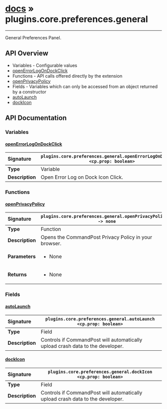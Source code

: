 # [docs](index.md) » plugins.core.preferences.general
---

General Preferences Panel.

## API Overview
* Variables - Configurable values
 * [openErrorLogOnDockClick](#openerrorlogondockclick)
* Functions - API calls offered directly by the extension
 * [openPrivacyPolicy](#openprivacypolicy)
* Fields - Variables which can only be accessed from an object returned by a constructor
 * [autoLaunch](#autolaunch)
 * [dockIcon](#dockicon)

## API Documentation

### Variables

#### [openErrorLogOnDockClick](#openerrorlogondockclick)
| <span style="float: left;">**Signature**</span> | <span style="float: left;">`plugins.core.preferences.general.openErrorLogOnDockClick <cp.prop: boolean>` </span>                                                          |
| -----------------------------------------------------|---------------------------------------------------------------------------------------------------------|
| **Type**                                             | Variable |
| **Description**                                      | Open Error Log on Dock Icon Click. |

### Functions

#### [openPrivacyPolicy](#openprivacypolicy)
| <span style="float: left;">**Signature**</span> | <span style="float: left;">`plugins.core.preferences.general.openPrivacyPolicy() -> none` </span>                                                          |
| -----------------------------------------------------|---------------------------------------------------------------------------------------------------------|
| **Type**                                             | Function |
| **Description**                                      | Opens the CommandPost Privacy Policy in your browser. |
| **Parameters**                                       | <ul><li>None</li></ul> |
| **Returns**                                          | <ul><li>None</li></ul> |

### Fields

#### [autoLaunch](#autolaunch)
| <span style="float: left;">**Signature**</span> | <span style="float: left;">`plugins.core.preferences.general.autoLaunch <cp.prop: boolean>` </span>                                                          |
| -----------------------------------------------------|---------------------------------------------------------------------------------------------------------|
| **Type**                                             | Field |
| **Description**                                      | Controls if CommandPost will automatically upload crash data to the developer. |

#### [dockIcon](#dockicon)
| <span style="float: left;">**Signature**</span> | <span style="float: left;">`plugins.core.preferences.general.dockIcon <cp.prop: boolean>` </span>                                                          |
| -----------------------------------------------------|---------------------------------------------------------------------------------------------------------|
| **Type**                                             | Field |
| **Description**                                      | Controls if CommandPost will automatically upload crash data to the developer. |

